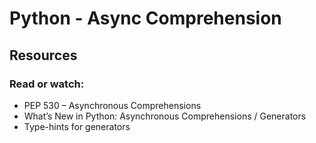 # Python - Async Comprehension

## Resources

### Read or watch:

- PEP 530 – Asynchronous Comprehensions
- What’s New in Python: Asynchronous Comprehensions / Generators
- Type-hints for generators
